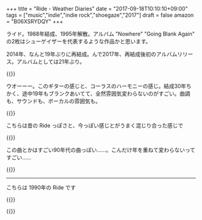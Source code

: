 +++
title = "Ride - Weather Diaries"
date = "2017-09-18T10:10:10+09:00"
tags = ["music","indie","indie rock","shoegaze","2017"]
draft = false
amazon = "B06XSRYDQY"
+++

ライド。1988年結成、1995年解散。アルバム "Nowhere" "Going Blank Again" の2枚はシューゲイザーを代表するような作品かと思います。

2014年、なんと19年ぶりに再結成。んで2017年、再結成後初のアルバムリリース。アルバムとしては21年ぶり。

{{<youtube src="nW_lRP2RqX8" title="Ride - Charm Assault">}}

ウオーーー。このギターの感じと、コーラスのハーモニーの感じ。結成30年ちかく、途中19年もブランクあいてて、全然雰囲気変わらないのがすごい。曲調も、サウンドも、ボーカルの雰囲気も。

{{<youtube src="zzSDDrtYpGY" title="Ride - All I Want">}}

こちらは昔の Ride っぽさと、今っぽい感じとがうまく混じり合った感じで

{{<youtube src="X2Oi5OX4ql8" title="Ride - Cali">}}

この曲とかはすごい90年代の曲っぽい……。こんだけ年を重ねて変わらないってすごい……

{{<amazon asin="B06XSRYDQY" title="Ride - Weather Diaries (2017)">}}

---

こちらは 1990年の Ride です

{{<youtube src="pVhNi5cU8mo" title="Ride - Vapour Trail">}}

{{<amazon asin="B000002LNM" title="Ride - Nowhere (1990)">}}

